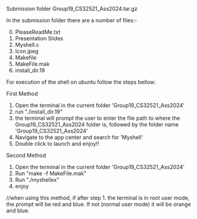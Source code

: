 Submission folder Group19_CS32521_Ass2024.tar.gz

In the submission folder there are a number of files:-

0. PleaseReadMe.txt 
1. Presentation Slides
2. Myshell.c
3. Icon.jpeg
4. Makefile
5. MakeFile.mak
6. install_dir.19


For execution of the shell on ubuntu follow the steps bellow:

First Method

1. Open the terminal in the current folder 'Group19_CS32521_Ass2024'
2. run "./install_dir.19" 
3. the terminal will prompt the user to enter the file path to where the Group19_CS32521_Ass2024 folder is, followed by the folder name 'Group19_CS32521_Ass2024'
4. Navigate to the app center and search for 'Myshell'
5. Double click to launch and enjoy!!

Second Method

1. Open the terminal in the current folder 'Group19_CS32521_Ass2024'
2. Run "make -f MakeFile.mak"
3. Run "./myshellex"
4. enjoy

//when using this method, if after step 1. the terminal is in root user mode, the prompt will be red and blue. If not (normal user mode) it will be orange and blue.
